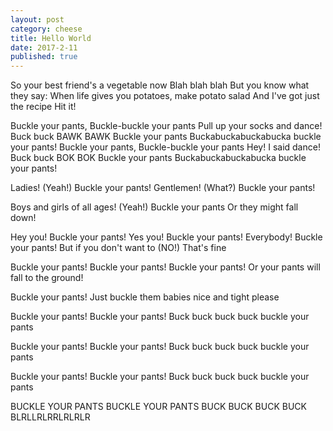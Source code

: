 ```yaml
---
layout: post
category: cheese
title: Hello World
date: 2017-2-11
published: true
---
```


So your best friend's a vegetable now
Blah blah blah
But you know what they say:
When life gives you potatoes, make potato salad
And I've got just the recipe
Hit it!

Buckle your pants, Buckle-buckle your pants
Pull up your socks and dance!
Buck buck BAWK BAWK Buckle your pants
Buckabuckabuckabucka buckle your pants!
Buckle your pants, Buckle-buckle your pants
Hey! I said dance!
Buck buck BOK BOK Buckle your pants
Buckabuckabuckabucka buckle your pants!

Ladies!
(Yeah!)
Buckle your pants!
Gentlemen!
(What?)
Buckle your pants!

Boys and girls of all ages!
(Yeah!)
Buckle your pants
Or they might fall down!

Hey you!
Buckle your pants!
Yes you!
Buckle your pants!
Everybody!
Buckle your pants!
But if you don't want to
(NO!)
That's fine

Buckle your pants!
Buckle your pants!
Buckle your pants!
Or your pants will fall to the ground!

Buckle your pants!
Just buckle them babies nice and tight please

Buckle your pants!
Buckle your pants!
Buck buck buck buck buckle your pants

Buckle your pants!
Buckle your pants!
Buck buck buck buck buckle your pants

Buckle your pants!
Buckle your pants!
Buck buck buck buck buckle your pants

BUCKLE YOUR PANTS
BUCKLE YOUR PANTS
BUCK BUCK BUCK BUCK BLRLLRLRRLRLRLR
